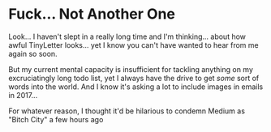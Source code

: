 # Fuck… Not Another One
Look... I haven't slept in a really long time and I'm thinking... about how awful TinyLetter looks... yet I know you can't have wanted to hear from me again so soon.

But my current mental capacity is insufficient for tackling anything on my excruciatingly long todo list, yet I always have the drive to get *some* sort of words into the world. And I know it's asking a lot to include images in emails in 2017...

For whatever reason, I thought it'd be hilarious to condemn Medium as "Bitch City" a few hours ago

